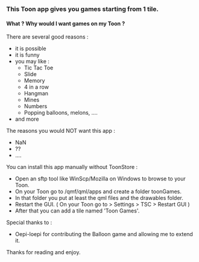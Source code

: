 ### This Toon app gives you games starting from 1 tile.

#### What ? Why would I want games on my Toon ?

There are several good reasons :

 - it is possible
 - it is funny
 - you may like :
    - Tic Tac Toe
    - Slide
    - Memory
    - 4 in a row
    - Hangman
    - Mines
    - Numbers
    - Popping balloons, melons, ....
 - and more
 
The reasons you would NOT want this app :

 - NaN
 - ??
 - ....

You can install this app manually without ToonStore :

 - Open an sftp tool like WinScp/Mozilla on Windows to browse to your Toon.
 - On your Toon go to /qmf/qml/apps and create a folder toonGames.
 - In that folder you put at least the qml files and the drawables folder.
 - Restart the GUI. ( On your Toon go to > Settings > TSC > Restart GUI )
 - After that you can add a tile named 'Toon Games'.

Special thanks to :

 - Oepi-loepi for contributing the Balloon game and allowing me to extend it.
 
Thanks for reading and enjoy.
